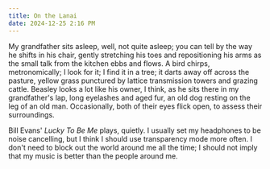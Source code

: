 ```yaml
---
title: On the Lanai
date: 2024-12-25 2:16 PM
---
```

My grandfather sits asleep, well, not quite asleep; you can tell by the way he shifts in his chair, gently stretching his toes and repositioning his arms as the small talk from the kitchen ebbs and flows. A bird chirps, metronomically; I look for it; I find it in a tree; it darts away off across the pasture, yellow grass punctured by lattice transmission towers and grazing cattle. Beasley looks a lot like his owner, I think, as he sits there in my grandfather's lap, long eyelashes and aged fur, an old dog resting on the leg of an old man. Occasionally, both of their eyes flick open, to assess their surroundings.

Bill Evans' *Lucky To Be Me* plays, quietly. I usually set my headphones to be noise cancelling, but I think I should use transparency mode more often. I don't need to block out the world around me all the time; I should not imply that my music is better than the people around me.